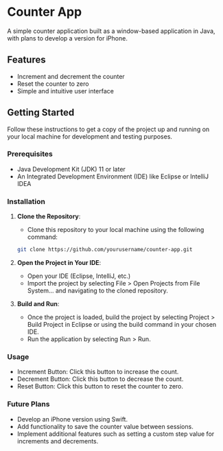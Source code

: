 # Counter App

A simple counter application built as a window-based application in Java, with plans to develop a version for iPhone.

## Features

- Increment and decrement the counter
- Reset the counter to zero
- Simple and intuitive user interface

## Getting Started

Follow these instructions to get a copy of the project up and running on your local machine for development and testing purposes.

### Prerequisites

- Java Development Kit (JDK) 11 or later
- An Integrated Development Environment (IDE) like Eclipse or IntelliJ IDEA

### Installation

1. **Clone the Repository**:

   - Clone this repository to your local machine using the following command:

   ```bash
   git clone https://github.com/yourusername/counter-app.git

   ```

2. **Open the Project in Your IDE**:

   - Open your IDE (Eclipse, IntelliJ, etc.)
   - Import the project by selecting File > Open Projects from File System... and navigating to the cloned repository.

3. **Build and Run**:
   - Once the project is loaded, build the project by selecting Project > Build Project in Eclipse or using the build command in your chosen IDE.
   - Run the application by selecting Run > Run.

### Usage

- Increment Button: Click this button to increase the count.
- Decrement Button: Click this button to decrease the count.
- Reset Button: Click this button to reset the counter to zero.

### Future Plans

- Develop an iPhone version using Swift.
- Add functionality to save the counter value between sessions.
- Implement additional features such as setting a custom step value for increments and decrements.
